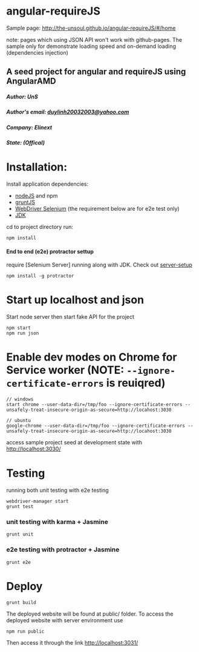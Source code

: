 # angular-requireJS
Sample page: http://the-unsoul.github.io/angular-requireJS/#/home

note: pages which using JSON API won't work with github-pages. The sample only for demonstrate loading speed and on-demand loading (dependencies injection)

## A seed project for angular and requireJS using AngularAMD
##### Author: UnS
##### Author's email: duylinh20032003@yahoo.com
##### Company: Elinext
##### State: (Offical) 


# Installation:
Install application dependencies:
 - [nodeJS](https://nodejs.org/download/) and npm
 - [gruntJS](http://gruntjs.com/)
 - [WebDriver Selenium](http://docs.seleniumhq.org/download/) (the requirement below are for e2e test only)
 - [JDK](http://www.oracle.com/technetwork/java/javase/downloads/jdk8-downloads-2133151.html)

cd to project directory run:
```
npm install
```

#### End to end (e2e) protractor settup

require [Selenium Server] running along with JDK. 
Check out [server-setup](http://angular.github.io/protractor/#/server-setup)
```
npm install -g protractor
```

# Start up localhost  and json

Start node server then start fake API for the project
```
npm start
npm run json
```

# Enable dev modes on Chrome for Service worker  (NOTE: `--ignore-certificate-errors` is reuiqred)
```
// windows
start chrome --user-data-dir=/tmp/foo --ignore-certificate-errors --unsafely-treat-insecure-origin-as-secure=http://locahost:3030 

// ubuntu
google-chrome --user-data-dir=/tmp/foo --ignore-certificate-errors --unsafely-treat-insecure-origin-as-secure=http://locahost:3030
```

access sample project seed at development state with [http://localhost:3030/](http://localhost:3030/)

# Testing

running both unit testing with e2e testing
```
webdriver-manager start
grunt test
```

### unit testing with karma + Jasmine
```
grunt unit
```

### e2e testing with protractor + Jasmine
```
grunt e2e
````

# Deploy 
```
grunt build
```
The deployed website will be found at public/ folder.
To access the deployed website with server environment use
```
npm run public
```
Then access it through the link [http://localhost:3031/](http://localhost:3031/)